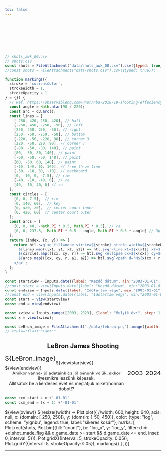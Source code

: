 ```yaml
---
toc: false
---
```


<!--div class="hero"-->
<div class="hero">
  <h1>KosAk</h1>
</div>


```js
// shots_awk_00.csv
// shots.csv
const shots = FileAttachment("data/shots_awk_00.csv").csv({typed: true});
//const shots = FileAttachment("data/shots.csv").csv({typed: true});
```
```js
function markings({
  stroke = "currentColor",
  strokeWidth = 1,
  strokeOpacity = 1
} = {}) {
  // Ref. https://observablehq.com/@nor/nba-2018-19-shooting-effeciency
  const angle = Math.atan(90 / 220);
  const arc = d3.arc();
  const lines = [
    [-250, 420, 250, 420], // half
    [-250, 450, -250, -50], // left
    [250, 450, 250, -50], // right
    [250, -50, -250, -50], // bottom
    [-220, -50, -220, 90], // corner 3
    [220, -50, 220, 90], // corner 3
    [-80, -50, -80, 140], // paint
    [80, -50, 80, 140], // paint
    [-60, -50, -60, 140], // paint
    [60, -50, 60, 140], // paint
    [-80, 140, 80, 140], // free throw line
    [-30, -10, 30, -10], // backboard
    [0, -10, 0, -7.5], // rim
    [-40, -10, -40, 0], // ra
    [40, -10, 40, 0] // ra    
  ];
  const circles = [
    [0, 0, 7.5],  // rim
    [0, 140, 60],  // key
    [0, 420, 20],  // center court inner
    [0, 420, 60]  // center court outer
  ];
  const arcs = [
    [0, 0, 40, -Math.PI * 0.5, Math.PI * 0.5], // ra
    [0, 0, 237.5, -Math.PI * 0.5 - angle, Math.PI * 0.5 + angle] // 3pt
  ];
  return (index, {x, y}) => {
    return htl.svg`<g fill=none stroke=${stroke} stroke-width=${strokeWidth} stroke-opacity=${strokeOpacity}>
      ${lines.map(([x1, y1, x2, y2]) => htl.svg`<line x1=${x(x1)} x2=${x(x2)} y1=${y(y1)} y2=${y(y2)}>`)}
      ${circles.map(([cx, cy, r]) => htl.svg`<ellipse cx=${x(cx)} cy=${y(cy)} rx=${Math.abs(x(r) - x(0))} ry=${Math.abs(y(r) - y(0))}>`)}
      ${arcs.map(([cx, cy, r, a1, a2]) => htl.svg`<path d="M${x(cx + r * Math.cos(a1 - Math.PI / 2))},${y(cy + r * Math.sin(a1 - Math.PI / 2))}A${Math.abs(x(r) - x(0))} ${Math.abs(y(r) - y(0))} 0 0 ${Math.sign(x(r) - x(0)) * Math.sign(y(r) - y(0)) > 0 ? 0 : 1} ${x(cx + r * Math.cos(a2 - Math.PI / 2))},${y(cy + r * Math.sin(a2 - Math.PI / 2))}">`)}
    </g>`;
  };
}
```

```js
const startview = Inputs.date({label: "Kezdő dátum", min:"2003-01-01", max:"2024-12-31", value: cxm_start})
//const start = view(Inputs.date({label: "Kezdő dátum", min:"2003-01-01", max:"2025-01-01", value: cxm_start}))
const endview = Inputs.date({label: "Időtartam vége", min:"2003-01-01", max:"2024-12-31", value: cxm_end})
//const end = view(Inputs.date({label: "Időtartam vége", min:"2003-01-01", max:"2025-01-01", value: cxm_end}))
const start = view(startview)
const end = view(endview)
```
```js
const xview = Inputs.range([2003, 2023], {label: "Melyik év:", step: 1, value: 2003});
const x = view(xview);
```

```js
const LeBron_image = FileAttachment("./data/lebron.png").image({width: 120})
// style="float:right;"
```
<!--div class="grid grid-cols-2"-->
<div class="grid grid-cols-2">
	<div class="card" style="font-size: 20px; text-align:center">
		<h2 style="font-size: 20px;"> LeBron James Shooting</h2>
		<div style="float:left;">
			${LeBron_image}
		</div>
		<div style="float:right;">
				<br /><br />
			2003-2024
				<br /><br />
		</div>
	</div>
	<div  class="card" style="justify-content: center">
		<br />
		${view(startview)}
		<br />
		${view(endview)}
	</div>
</div>

<div class="center">
	Amikor vannak jó adataink és jól bánunk velük, akkor ilyesmikre leszünk képesek.
	<br />
	Állítsátok be a kérdéses évet és meglátjuk miket/honnan dobot!?
</div>

<!-- x = ${x} to markdown
![LeBron](./data/lebron.png)
-->
```js
const cxm_start = x +'-01-01'
const cxm_end = (x + 1) +'-01-01'
```
<div class="card" style="max-width: 640px; margin: auto">
${view(xview)}
${resize((width) => Plot.plot({
    //width: 600,
    height: 640,
    axis: null,
    x: {domain: [-250, 250]},
    y: {domain: [-50, 450]},
    color: {type: "log", scheme: "ylgnbu", legend: true, label: "sikeres kosár"},
    marks: [
      Plot.rect(shots, Plot.bin({fill: "count"}, {x: "loc_x", y: "loc_y", filter: d => +d.shot_made_flag && d.game_date >= start && d.game_date <= end, inset: 0, interval: 5})),
      Plot.gridX({interval: 5, strokeOpacity: 0.05}),
      Plot.gridY({interval: 5, strokeOpacity: 0.05}),
      markings()
    ]
  }))}
</div>

---
<style>

.hero {
  display: flex;
  flex-direction: column;
  align-items: center;
  font-family: var(--sans-serif);
  margin: 1rem 0 1rem;
  text-wrap: balance;
  text-align: center;
}

.hero h1 {
  margin: 0rem 0;
  padding: 0rem 0;
  max-width: none;
  font-size: 14vw;
  font-weight: 900;
  line-height: 1;
  background: linear-gradient(30deg, var(--theme-foreground-focus), currentColor);
  -webkit-background-clip: text;
  -webkit-text-fill-color: transparent;
  background-clip: text;
}

.hero h2 {
  margin: 0;
  max-width: 34em;
  font-size: 20px;
  font-style: initial;
  font-weight: 500;
  line-height: 1.5;
  color: var(--theme-foreground-muted);
}

  .center {
  display: flex;
  align-items: center;
  justify-content: center;
    text-align: center; /*  center out item horizontally  */
  }
  
  .box-2 {
    width: ${width}px;
    display: flex; /* make the container div to make it a flex item. */
    justify-content: center; /*  center out item horizontally  */
  }
  .box-2 h2 {
    display: inline-block;
  }
  
@media (min-width: 640px) {
  .hero h1 {
    font-size: 90px;
  }
}

</style>
